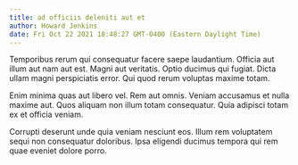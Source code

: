 ```yaml
---
title: ad officiis deleniti aut et
author: Howard Jenkins
date: Fri Oct 22 2021 18:48:27 GMT-0400 (Eastern Daylight Time)
---
```

Temporibus rerum qui consequatur facere saepe laudantium. Officia aut illum aut nam aut est. Magni aut veritatis. Optio ducimus qui fugiat. Dicta ullam magni perspiciatis error. Qui quod rerum voluptas maxime totam.

 Enim minima quas aut libero vel. Rem aut omnis. Veniam accusamus et nulla maxime aut. Quos aliquam non illum totam consequatur. Quia adipisci totam ex et officia veniam.

 Corrupti deserunt unde quia veniam nesciunt eos. Illum rem voluptatem sequi non consequatur doloribus. Ipsa eligendi ducimus tempora qui rem quae eveniet dolore porro.
